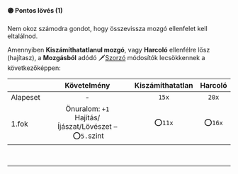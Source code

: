 #### 🟣 Pontos lövés (1)

Nem okoz számodra gondot, hogy összevissza mozgó ellenfelet kell eltalálnod.

Amennyiben **Kiszámíthatatlanul mozgó**, vagy **Harcoló** ellenfélre lősz (hajítasz), a **Mozgásból** adódó 🗡️[Szorzó](../070_tavolsagi_harc.md#szorz%C3%B3) módosítók lecsökkennek a következőképpen:

| |  Követelmény | Kiszámíthatatlan  | Harcoló |
| :----------- | :-----------: | :-----------: | :-----------: |
| Alapeset| - | `15x` | `20x` |
| 1.fok | Önuralom: `+1`<br />Hajítás/Íjászat/Lövészet&nbsp;–&nbsp;⭕`5.`szint | ⭕`11x` | ⭕`16x` |

<br />

---
